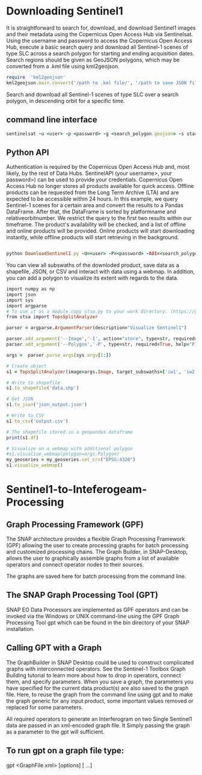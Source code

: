 # Downloading Sentinel1 

It is straightforward to search for, download, and download Sentinel1 images and their metadata using the Copernicus Open Access Hub via Sentinelsat.
Using the username and password to access the Copernicus Open Access Hub, execute a basic search query and download all Sentinel-1 scenes of type SLC across a search polygon for starting and ending acquisition dates. Search regions should be given as GeoJSON polygons, which may be converted from a .kml file using kml2geojson.

```ruby
require  'kml2geojson'
kml2geojson.main.convert('/path to .kml file/', '/path to save JSON file/Study Area/')
```

Search and download all Sentinel-1 scenes of type SLC over a search polygon, in descending orbit for a specific time.
## command line interface 

```ruby
sentinelsat -u <user> -p <password> -g <search_polygon.geojson> -s startingDate -e EndingDate -producttype <SLC> -q "orbitdirection=Descending" -url "https://scihub.copernicus.eu/dhus"

```
## Python API
Authentication is required by the Copernicus Open Access Hub and, most likely, by the rest of Data Hubs. SentinelAPI (your username>, your password>) can be used to provide your credentials.
Copernicus Open Access Hub no longer stores all products available for quick access. Offline products can be requested from the Long Term Archive (LTA) and are expected to be accessible within 24 hours.
In this example, we query Sentinel-1 scenes for a certain area and convert the results to a Pandas DataFrame. After that, the DataFrame is sorted by platformname and relativeorbitnumber. We restrict the query to the first two results within our timeframe. The product's availability will be checked, and a list of offline and online products will be provided. Online products will start downloading instantly, while offline products will start retrieving in the background.

  
```ruby

python DownloadSentinel1.py -U=<user> -P=<password> -AOI=<search_polygon.geojson> -SD=startingDate -ED=EndingDate

```

You can view all subswaths of the downloded product, save data as a shapefile, JSON, or CSV and interact with data using a webmap. In addition, you can add a polygon to visualize its extent with regards to the data.

```ruby
import numpy as np 
import json
import sys
import argparse
# To use it as a module copy stsa.py to your work directory. (https://github.com/pbrotoisworo/s1-tops-split-analyzer)
from stsa import TopsSplitAnalyzer

parser = argparse.ArgumentParser(description="Visualize Sentinel1")

parser.add_argument('--Image','-I', action="store", type=str, required=True,help="Please indicate the path to downloaded sentinel1 Image")
parser.add_argument('--Polygon','-P', type=str, required=True, help="Please indicate the path to Shapefile of your area of interest")

args =  parser.parse_args(sys.argv[1:])

# Create object
s1 = TopsSplitAnalyzer(image=args.Image, target_subswaths=['iw1', 'iw2', 'iw3'], polarization='vv')

# Write to shapefile
s1.to_shapefile('data.shp')

# Get JSON
s1.to_json('json_output.json')

# Write to CSV
s1.to_csv('output.csv')

# The shapefile stored in a geopandas dataframe
print(s1.df)

# Visualize on a webmap with additional polygon
#s1.visualize_webmap(polygon=args.Polygon)
my_geoseries = my_geoseries.set_crs("EPSG:4326")
s1.visualize_webmap()
```


# Sentinel1-to-Inteferogeam-Processing

## Graph Processing Framework (GPF)
The SNAP architecture provides a flexible Graph Processing Framework (GPF) allowing the user to create processing graphs for batch processing and customized processing chains. The Graph Builder, in SNAP-Desktop, allows the user to graphically assemble graphs from a list of available operators and connect operator nodes to their sources. 

The graphs are saved here for batch processing from the command line.

## The SNAP Graph Processing Tool (GPT)
SNAP EO Data Processors are implemented as GPF operators and can be invoked via the Windows or UNIX command-line using the GPF Graph Processing Tool gpt which can be found in the bin directory of your SNAP installation.

## Calling GPT with a Graph 
The GraphBuilder in SNAP Desktop could be used to construct complicated graphs with interconnected operators. See the Sentinel-1 Toolbox Graph Building tutorial to learn more about how to drop in operators, connect them, and specify parameters.
When you save a graph, the parameters you have specified for the current data product(s) are also saved to the graph file. Here, to reuse the graph from the command line using gpt and to make the graph generic for any input product, some important values removed or replaced for some parameters.

All required operators to generate an Interferogram on two Single Sentinel1 data are passed in an xml-encoded graph file. It Simply passing the graph as a parameter to the gpt will sufficient.

## To run gpt on a graph file type:
gpt <GraphFile.xml> [options] [<source-file-1> <source-file-2> ...]
